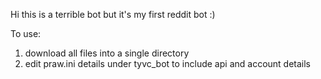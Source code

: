 Hi this is a terrible bot but it's my first reddit bot :)

To use:
1) download all files into a single directory
2) edit praw.ini details under tyvc_bot to include api and account details
